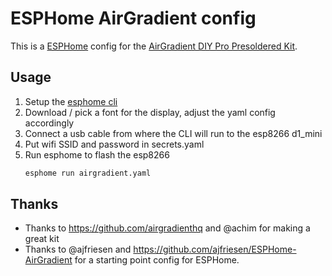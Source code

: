 # ESPHome AirGradient config

This is a [ESPHome](https://esphome.io/) config for the [AirGradient DIY Pro Presoldered Kit](https://www.airgradient.com/open-airgradient/shop/#!/DIY-Pro-Kit-Pre-Soldered/p/476627519/category=0).

## Usage
1. Setup the [esphome cli](https://esphome.io/guides/getting_started_command_line.html)
2. Download / pick a font for the display, adjust the yaml config accordingly
3. Connect a usb cable from where the CLI will run to the esp8266 d1_mini
4. Put wifi SSID and password in secrets.yaml
5. Run esphome to flash the esp8266
    ```sh
    esphome run airgradient.yaml
    ```

## Thanks
- Thanks to https://github.com/airgradienthq and @achim for making a great kit
- Thanks to @ajfriesen and https://github.com/ajfriesen/ESPHome-AirGradient for a starting point config for ESPHome.